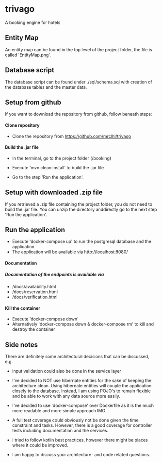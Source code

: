 # trivago
A booking engine for hotels

## Entity Map
An entity map can be found in the top level of the project folder, the file is called 'EntityMap.png'.

## Database script
The database script can be found under ./sql/schema.sql with creation of the database tables and the master data.

## Setup from github
If you want to download the repository from github, follow beneath steps:
#### Clone repository
- Clone the repository from https://github.com/mrclhl/trivago

#### Build the .jar file
- In the terminal, go to the project folder (/booking)
- Execute 'mvn clean install' to build the .jar file


- Go to the step 'Run the application'.

## Setup with downloaded .zip file
If you retrieved a .zip file containing the project folder, you do not need to build the .jar file. You can unzip the 
directory anddirectly go to the next step 'Run the application'.

## Run the application
- Execute 'docker-compose up' to run the postgresql database and the application
- The application will be available via http://localhost:8080/

#### Documentation
##### Documentation of the endpoints is available via
* /docs/availability.html
* /docs/reservation.html
* /docs/verification.html

#### Kill the container
* Execute 'docker-compose down'
* Alternatively 'docker-compose down & docker-compose rm' to kill and destroy the container

## Side notes
There are definitely some architectural decisions that can be discussed, e.g. 
* input validation could also be done in the service layer
* I've decided to NOT use hibernate entities for the sake of keeping the architecture clean. Using hibernate entities will
couple the application closely to the database. Instead, I am using POJO's to remain flexible and be able to work with
any data source more easily.

* I've decided to use 'docker-compose' over Dockerfile as it is the much more readable and more simple approach IMO.

* A full test coverage could obviously not be done given the time constraint and tasks. However, there is a good coverage
for controller tests including documentation and the services.

* I tried to follow kotlin best practices, however there might be places where it could be improved.

* I am happy to discuss your architecture- and code related questions.

